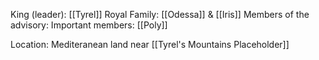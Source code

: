 King (leader): [[Tyrel]]
Royal Family: [[Odessa]] & [[Iris]]
Members of the advisory: 
Important members: [[Poly]] 

Location: Mediteranean land near [[Tyrel's Mountains Placeholder]]